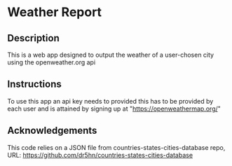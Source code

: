 # Weather Report
## Description
This is a web app designed to output the weather of a user-chosen city using the openweather.org api
## Instructions
To use this app an api key needs to provided this has to be provided by each user and is attained by signing up at "https://openweathermap.org/" 
## Acknowledgements
This code relies on a JSON file from countries-states-cities-database repo, URL: https://github.com/dr5hn/countries-states-cities-database